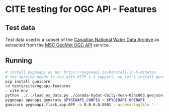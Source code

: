 # CITE testing for OGC API - Features

## Test data

Test data used is a subset of the [Canadian National Water Data Archive](https://www.canada.ca/en/environment-climate-change/services/water-overview/quantity/monitoring/survey/data-products-services/national-archive-hydat.html)
as extracted from the [MSC GeoMet OGC API](https://eccc-msc.github.io/open-data/msc-geomet/web-services_en/#ogc-api-features) service.

## Running

```bash
# install pygeoapi as per https://pygeoapi.io/#install-in-5-minutes
# the service needs to run with HTTP 1.1 support, so let's install gunicorn
pip install gunicorn
cd tests/cite/ogcapi-features
. cite.env
python ../../load_es_data.py ./canada-hydat-daily-mean-02hc003.geojson IDENTIFIER
pygeoapi openapi generate $PYGEOAPI_CONFIG > $PYGEOAPI_OPENAPI
gunicorn pygeoapi.flask_app:APP -b 0.0.0.0:5001 --access-logfile '-'
```
